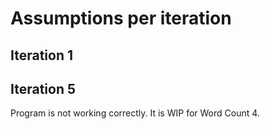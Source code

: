 # Assumptions per iteration

## Iteration 1


## Iteration 5 
Program is not working correctly. It is WIP for Word Count 4.
